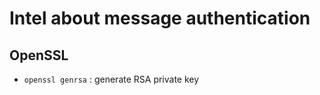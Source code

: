 # Intel about message authentication

## OpenSSL

* ```openssl genrsa``` : generate RSA private key
